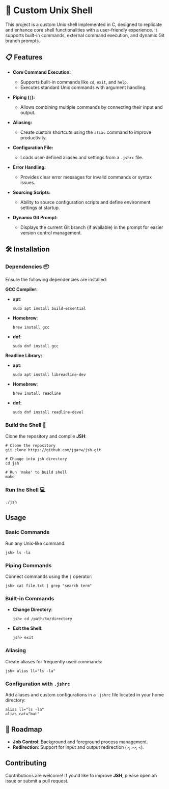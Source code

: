 # 🚀 Custom Unix Shell

This project is a custom Unix shell implemented in C, designed to replicate and enhance core shell functionalities with a user-friendly experience. It supports built-in commands, external command execution, and dynamic Git branch prompts.

## 📋 Features

- **Core Command Execution:**
  - Supports built-in commands like `cd`, `exit`, and `help`.
  - Executes standard Unix commands with argument handling.

- **Piping (`|`):**
  - Allows combining multiple commands by connecting their input and output.

- **Aliasing:**
  - Create custom shortcuts using the `alias` command to improve productivity.

- **Configuration File:**
  - Loads user-defined aliases and settings from a `.jshrc` file.

- **Error Handling:**
  - Provides clear error messages for invalid commands or syntax issues.

- **Sourcing Scripts:**
  - Ability to source configuration scripts and define environment settings at startup.

- **Dynamic Git Prompt:**
  - Displays the current Git branch (if available) in the prompt for easier version control management.

## 🛠️ Installation

### Dependencies 📦

Ensure the following dependencies are installed:

**GCC Compiler:**  
  - **apt**:
    ```shell
    sudo apt install build-essential
    ```
  - **Homebrew**:
    ```shell
    brew install gcc
    ```
  - **dnf**:
    ```shell
    sudo dnf install gcc
    ```
**Readline Library:**
  - **apt**:
    ```shell
    sudo apt install libreadline-dev
    ```
  - **Homebrew**:
    ```shell
    brew install readline
    ```
  - **dnf**:
    ```shell
    sudo dnf install readline-devel
    ```


### Build the Shell 🔨

Clone the repository and compile **JSH**:

```shell
# Clone the repository
git clone https://github.com/jgarw/jsh.git 

# Change into jsh directory
cd jsh

# Run 'make' to build shell
make
```

### Run the Shell 💻

```shell
./jsh
```

## Usage

### Basic Commands

Run any Unix-like command:

```shell
jsh> ls -la
```

### Piping Commands

Connect commands using the `|` operator:

```shell
jsh> cat file.txt | grep "search term"
```

### Built-in Commands

- **Change Directory**:
  ```shell
  jsh> cd /path/to/directory
  ```
- **Exit the Shell**:
  ```shell
  jsh> exit
  ```

### Aliasing

Create aliases for frequently used commands:

```shell
jsh> alias ll="ls -la"
```

### Configuration with `.jshrc`

Add aliases and custom configurations in a `.jshrc` file located in your home directory:

```shell
alias ll="ls -la"
alias cat="bat"
```

## 📅 Roadmap

- **Job Control**: Background and foreground process management.
- **Redirection**: Support for input and output redirection (`>`, `>>`, `<`).

## Contributing

Contributions are welcome! If you'd like to improve **JSH**, please open an issue or submit a pull request.